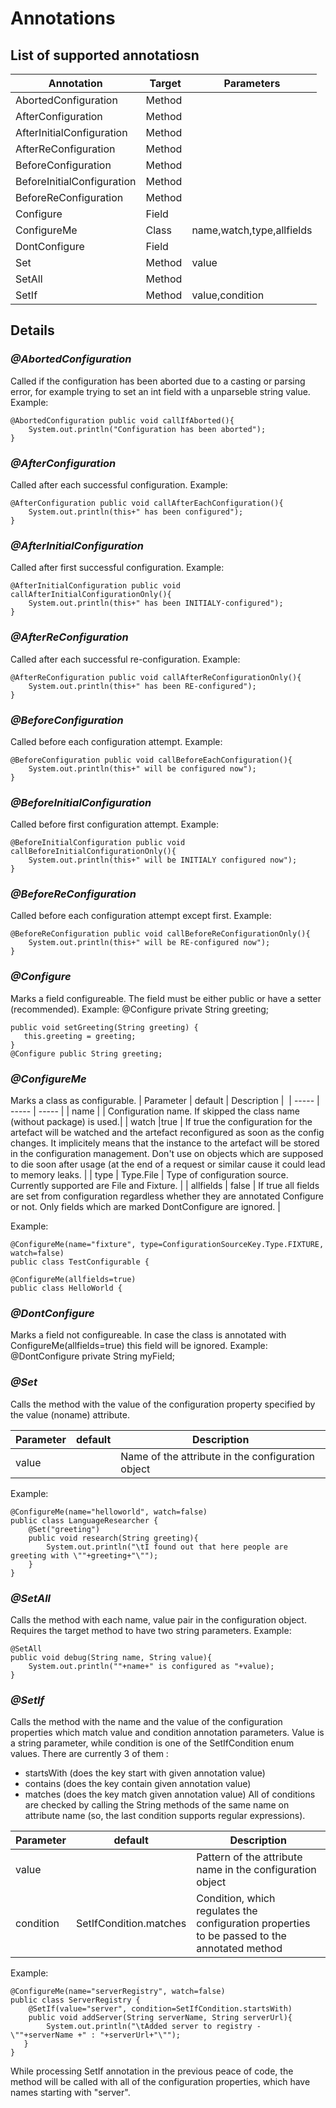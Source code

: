 # Annotations

## List of supported annotatiosn

| Annotation | Target |  Parameters |
| ------------- | ------------- | ----- |
| AbortedConfiguration | Method|  | 
| AfterConfiguration | Method | 
| AfterInitialConfiguration | Method  |
| AfterReConfiguration | Method  |
| BeforeConfiguration | Method  |
| BeforeInitialConfiguration | Method  |
| BeforeReConfiguration | Method |
| Configure | Field |
| ConfigureMe | Class| name,watch,type,allfields |
| DontConfigure | Field |
| Set | Method| value| 
| SetAll| Method  |
| SetIf| Method| value,condition  |

## Details
### *@AbortedConfiguration*
Called if the configuration has been aborted due to a casting or parsing error, for example trying to set an int field with a unparseble string value.
Example:
```
@AbortedConfiguration public void callIfAborted(){
    System.out.println("Configuration has been aborted");
}
```

### *@AfterConfiguration*
Called after each successful configuration.
Example:
```
@AfterConfiguration public void callAfterEachConfiguration(){
    System.out.println(this+" has been configured");
}
```


### *@AfterInitialConfiguration*
Called after first successful configuration.
Example:
```
@AfterInitialConfiguration public void callAfterInitialConfigurationOnly(){
    System.out.println(this+" has been INITIALY-configured");
}
```


### *@AfterReConfiguration*
Called after each successful re-configuration.
Example:
```
@AfterReConfiguration public void callAfterReConfigurationOnly(){
    System.out.println(this+" has been RE-configured");
}
```


### *@BeforeConfiguration*
Called before each configuration attempt.
Example:
```
@BeforeConfiguration public void callBeforeEachConfiguration(){
    System.out.println(this+" will be configured now");
}
```


### *@BeforeInitialConfiguration*
Called before first configuration attempt.
Example:
```
@BeforeInitialConfiguration public void callBeforeInitialConfigurationOnly(){
    System.out.println(this+" will be INITIALY configured now");
}
```

### *@BeforeReConfiguration*
Called before each configuration attempt except first.
Example:
```
@BeforeReConfiguration public void callBeforeReConfigurationOnly(){
    System.out.println(this+" will be RE-configured now");
}
```

### *@Configure*
Marks a field configureable. The field must be either public or have a setter (recommended).
Example:
@Configure private String greeting;
 ```
public void setGreeting(String greeting) {
    this.greeting = greeting;
}
@Configure public String greeting;
```

### *@ConfigureMe*
Marks a class as configurable.
| Parameter | default | Description | 
| ----- | ----- | ----- |
| name | | Configuration name. If skipped the class name (without package) is used.|
| watch |true | If true the configuration for the artefact will be watched and the artefact reconfigured as soon as the config changes. It implicitely means that the instance to the artefact will be stored in the configuration management. Don't use on objects which are supposed to die soon after usage (at the end of a request or similar cause it could lead to memory leaks. |
| type | Type.File |  Type of configuration source. Currently supported are File and Fixture. |
| allfields | false | If true all fields are set from configuration regardless whether they are annotated Configure or not. Only fields which are marked DontConfigure are ignored. |

Example:
```
@ConfigureMe(name="fixture", type=ConfigurationSourceKey.Type.FIXTURE, watch=false)
public class TestConfigurable {
```
```
@ConfigureMe(allfields=true)
public class HelloWorld {
```


### *@DontConfigure*
Marks a field not configureable. In case the class is annotated with ConfigureMe(allfields=true) this field will be ignored.
Example:
@DontConfigure private String myField;


### *@Set*
Calls the method with the value of the configuration property specified by the value (noname) attribute. 

| Parameter | default | Description |
| - | - | - |
|value| |Name of the attribute in the configuration object|

Example:
```
@ConfigureMe(name="helloworld", watch=false)
public class LanguageResearcher {
    @Set("greeting")
    public void research(String greeting){
        System.out.println("\tI found out that here people are greeting with \""+greeting+"\"");
    }
}
```


### *@SetAll*
Calls the method with each name, value pair in the configuration object. Requires the target method to have two string parameters.
Example:
```
@SetAll
public void debug(String name, String value){
    System.out.println(""+name+" is configured as "+value);
}
```


### *@SetIf*
Calls the method with the name and the value of the configuration properties which match value and condition annotation parameters. Value is a string parameter, while condition is one of the SetIfCondition enum values. There are currently 3 of them :
* startsWith (does the key start with given annotation value)
* contains (does the key contain given annotation value)
* matches (does the key match given annotation value)
All of conditions are checked by calling the String methods of the same name on attribute name (so, the last condition supports regular expressions). 

| Parameter | default | Description |
| - | - | - |
| value |   | Pattern of the attribute name in the configuration object|
| condition | SetIfCondition.matches | Condition, which regulates the configuration properties to be passed to the annotated method|

Example:
```
@ConfigureMe(name="serverRegistry", watch=false)
public class ServerRegistry {
    @SetIf(value="server", condition=SetIfCondition.startsWith)
    public void addServer(String serverName, String serverUrl){
        System.out.println("\tAdded server to registry - \""+serverName +" : "+serverUrl+"\"");
   }
}
```
While processing SetIf annotation in the previous peace of code, the method will be called with all of the configuration properties, which have names starting with "server". 
